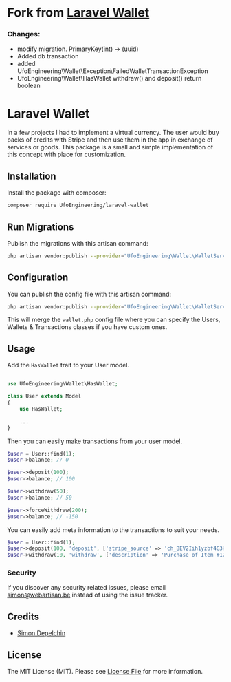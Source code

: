 # Fork from [Laravel Wallet](https://github.com/depsimon/laravel-wallet)

### Changes:
* modify migration. PrimaryKey(int) -> (uuid)
* Added db transaction
* added UfoEngineering\Wallet\Exception\FailedWalletTransactionException
* UfoEngineering\Wallet\HasWallet withdraw() and deposit() return boolean

# Laravel Wallet

In a few projects I had to implement a virtual currency. The user would buy packs of credits with Stripe and then use them in the app in exchange of services or goods.
This package is a small and simple implementation of this concept with place for customization.

## Installation

Install the package with composer:

```bash
composer require UfoEngineering/laravel-wallet
```

## Run Migrations

Publish the migrations with this artisan command:

```bash
php artisan vendor:publish --provider="UfoEngineering\Wallet\WalletServiceProvider" --tag=migrations
```

## Configuration

You can publish the config file with this artisan command:

```bash
php artisan vendor:publish --provider="UfoEngineering\Wallet\WalletServiceProvider" --tag=config
```

This will merge the `wallet.php` config file where you can specify the Users, Wallets & Transactions classes if you have custom ones.

## Usage

Add the `HasWallet` trait to your User model.

``` php

use UfoEngineering\Wallet\HasWallet;

class User extends Model
{
    use HasWallet;

    ...
}
```

Then you can easily make transactions from your user model.

``` php
$user = User::find(1);
$user->balance; // 0

$user->deposit(100);
$user->balance; // 100

$user->withdraw(50);
$user->balance; // 50

$user->forceWithdraw(200);
$user->balance; // -150
```

You can easily add meta information to the transactions to suit your needs.

``` php
$user = User::find(1);
$user->deposit(100, 'deposit', ['stripe_source' => 'ch_BEV2Iih1yzbf4G3HNsfOQ07h', 'description' => 'Deposit of 100 credits from Stripe Payment']);
$user->withdraw(10, 'withdraw', ['description' => 'Purchase of Item #1234']);
```

### Security

If you discover any security related issues, please email simon@webartisan.be instead of using the issue tracker.

## Credits

- [Simon Depelchin](https://github.com/UfoEngineering)

## License

The MIT License (MIT). Please see [License File](LICENSE.md) for more information.
